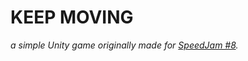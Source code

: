 # KEEP MOVING
*a simple Unity game originally made for [SpeedJam #8](https://itch.io/jam/speedjam8).*
